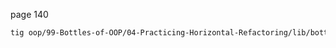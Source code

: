 page 140

```bash
tig oop/99-Bottles-of-OOP/04-Practicing-Horizontal-Refactoring/lib/bottles.rb
```

